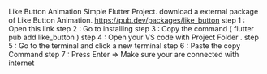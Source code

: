 Like Button Animation Simple Flutter Project.
download a external package of Like Button Animation.
https://pub.dev/packages/like_button 
step 1 : Open this link 
step 2 : Go to installing 
step 3 : Copy the command ( flutter pub add like_button )
step 4 : Open your VS code with Project Folder .
step 5 : Go to the terminal and click a new terminal 
step 6 : Paste the copy Command 
step 7 : Press Enter 
=> Make sure your are connected with internet 
